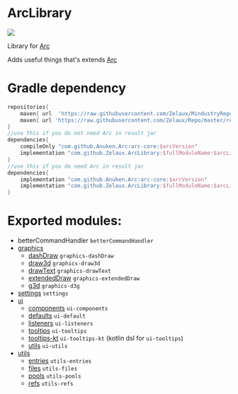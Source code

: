 # ArcLibrary

[![](https://github.com/Zelaux/ZelauxArcLib/workflows/Java%20CI/badge.svg)](https://github.com/Zelaux/ZelauxArcLib/actions)

Library for [Arc](https://github.com/Anuken/Arc)

Adds useful things that's extends [Arc](https://github.com/Anuken/Arc)

# Gradle dependency

```groovy
repositories{
    maven{ url  'https://raw.githubusercontent.com/Zelaux/MindustryRepo/master/repository' }//for Arc
    maven{ url 'https://raw.githubusercontent.com/Zelaux/Repo/master/repository' }//for ArcLibrary
}
//use this if you do not need Arc in result jar
dependencies{
    compileOnly "com.github.Anuken.Arc:arc-core:$arcVersion"
    implementation "com.github.Zelaux.ArcLibrary:$fullModuleName:$arcLibraryVersion"
}
//use this if you do need Arc in result jar
dependencies{
    implementation "com.github.Anuken.Arc:arc-core:$arcVersion"
    implementation "com.github.Zelaux.ArcLibrary:$fullModuleName:$arcLibraryVersion"
}
```

# Exported modules:

- betterCommandHandler `betterCommandHandler`
- [graphics](graphics%2FREADME.md)
    - [dashDraw](graphics%2FREADME.md#dashDraw) `graphics-dashDraw`
    - [draw3d](graphics%2FREADME.md#draw3d) `graphics-draw3d`
    - [drawText](graphics%2FREADME.md#drawText) `graphics-drawText`
    - [extendedDraw](graphics%2FREADME.md#extendedDraw) `graphics-extendedDraw`
    - [g3d](graphics%2Fg3d%2FREADME.md) `graphics-d3g`
- [settings](settings%2FREADME.md) `settings`
- [ui](ui%2FREADME.md)
    - [components](ui%2FREADME.md#components) `ui-components`
    - [defaults](ui%2FREADME.md#defaults) `ui-default`
    - [listeners](ui%2FREADME.md#listeners) `ui-listeners`
    - [tooltips](ui%2FREADME.md#tooltips) `ui-tooltips`
    - [tooltips-kt](ui%2FREADME.md#tooltips) `ui-tooltips-kt` (kotlin dsl for `ui-tooltips`)
    - [utils](ui%2FREADME.md#utils) `ui-utils`
- [utils](utils%2FREADME.md)
    - [entries](utils%2FREADME.md#entries) `utils-entries`
    - [files](utils%2FREADME.md#files) `utils-files`
    - [pools](utils%2FREADME.md#pools) `utils-pools`
    - [refs](utils%2FREADME.md#refs) `utils-refs`